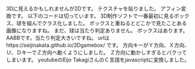 3Dに見えるかもしれませんが2Dです。
テクスチャを貼りました。
アフィン変換です。
以下のコードは切っています。
3D制作ソフトで一番最初に見るボックス、球を組んでクラス化しました。
ボックスと重ねるとどこかで見たことある画像になりますね。
まだ、球は当たり判定ありません。
ボックスはあります。
AABBです。当たり判定大きいですね。
urlはhttps://seijinakata.github.io/3Dgamebox/
です。
方向キーがＹ方向、Ｘ方向、Ｕ、ＤキーでＺ方向へ動くようにしました。
Ｚ方向に動かしすぎるとバクってしまいます。
youtubeのEijo TakagiさんのＣ言語をjavascriptに変換しました。

